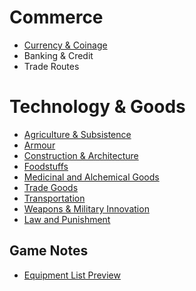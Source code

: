 # Commerce

* [Currency & Coinage](currency.md)
* Banking & Credit
* Trade Routes

# Technology & Goods

* [Agriculture & Subsistence](agriculture.md)
* [Armour](armor_descriptions.md)
* [Construction & Architecture](architecture.md)
* [Foodstuffs](food.md)
* [Medicinal and Alchemical Goods](medicine_alchemy.md)
* [Trade Goods](trade_goods.md)
* [Transportation](transportation.md)
* [Weapons & Military Innovation](weapons.md)
* [Law and Punishment](law_punishment.md)

## Game Notes
* [Equipment List Preview](uod_equipment_preview.md)